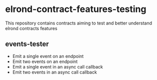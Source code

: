 # elrond-contract-features-testing

This repository contains contracts aiming to test and better understand elrond contracts features

## events-tester

- Emit a single event on an endpoint
- Emit two events on an endpoint
- Emit a single event in an async call callback
- Emit two events in an async call callback
